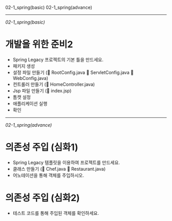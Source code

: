 02-1_spring(basic)
02-1_spring(advance)

---
*02-1_spring(basic)*
# 개발을 위한 준비2
- Spring Legacy 프로젝트의 기본 틀을 만드세요.
- 패키지 생성
- 설정 파일 만들기 (📄 RootConfig.java 📄 ServletConfig.java 📄 WebConfig.java)
- 컨트롤러 만들기 (📄 HomeController.java)
- Jsp 파일 만들기 (📄 index.jsp)
- 톰캣 설정
- 애플리케이션 실행
- 확인

---
*02-1_spring(advance)*
# 의존성 주입 (심화1)
- Spring Legacy 템플릿을 이용하여 프로젝트를 만드세요.
- 클래스 만들기 (📄 Chef.java 📄 Restaurant.java)
- 어노테이션을 통해 객체를 주입하시오.

# 의존성 주입 (심화2)
- 테스트 코드를 통해 주입된 객체를 확인하세요.
